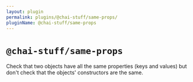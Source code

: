 ```yaml
---
layout: plugin
permalink: plugins/@chai-stuff/same-props/
pluginName: @chai-stuff/same-props
---
```


# `@chai-stuff/same-props`

Check that two objects have all the same properties (keys and values) but don't check that the objects' constructors are the same.

